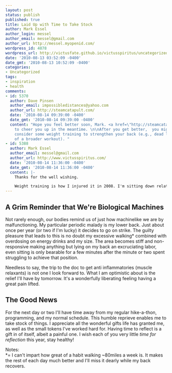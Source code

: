 ```yaml
---
layout: post
status: publish
published: true
title: Laid Up with Time to Take Stock
author: Mark Essel
author_login: messel
author_email: messel@gmail.com
author_url: http://messel.myopenid.com/
wordpress_id: 4878
wordpress_url: http://victusfate.github.io/victusspiritus/uncategorized/2010/08/13/laid-up-with-time-to-take-stock/
date: '2010-08-13 03:52:09 -0400'
date_gmt: '2010-08-13 10:52:09 -0400'
categories:
- Uncategorized
tags:
- inspiration
- health
comments:
- id: 5370
  author: Dave Pinsen
  author_email: impossibledistances@yahoo.com
  author_url: http://steamcatapult.com/
  date: '2010-08-14 09:39:00 -0400'
  date_gmt: '2010-08-14 09:39:00 -0400'
  content: "Hope you feel better soon, Mark. <a href=\"http://steamcatapult.com/2010/08/14/last-minute-posting-contest/\">Something</a>
    to cheer you up in the meantime. \n\nAfter you get better,  you might want to
    consider some weight training to strengthen your back (e.g., dead lifts, as part
    of a broader workout). "
- id: 5388
  author: Mark Essel
  author_email: messel@gmail.com
  author_url: http://www.victusspiritus.com/
  date: '2010-08-14 11:36:00 -0400'
  date_gmt: '2010-08-14 11:36:00 -0400'
  content: |-
    Thanks for the well wishing.

    Weight training is how I injured it in 2008. I'm sitting down relatively ok now, going for a short (hour-2hour) walk later to test it out.
---
```

<h2>A Grim Reminder that We're Biological Machines</h2>
<p>Not rarely enough, our bodies remind us of just how machinelike we are by malfunctioning. My particular periodic malady is my lower back. Just about once per year (or two if I'm lucky) it decides to go on strike. The guilty pleasure that leads to this is no doubt my excessive walking* combined with overdosing on energy drinks and my size. The area becomes stiff and non-responsive making anything but lying on my back an excruciating labor, even sitting is only bearable for a few minutes after the minute or two spent struggling to achieve that position.</p>
<p>Needless to say, the trip to the doc to get anti inflammatories (muscle relaxants) is not one I look forward to. What I am optimistic about is the relief I'll have by tomorrow. It's a wonderfully liberating feeling having a great pain lifted.</p>
<h2>The Good News</h2>
<p>For the next day or two I'll have time away from my regular hike-a-thon, programming, and my normal schedule. This humble reprieve enables me to take stock of things. I appreciate all the wonderful gifts life has granted me, as well as the small tokens I've worked hard for. Having time to reflect is a gift in of itself, albeit a painful one. I wish each of you very little <i>time for reflection</i> this year, stay healthy!</p>
<p>Notes:<br />
*= I can't impart how great of a habit walking ~80miles a week is. It makes the rest of each day much better and I'll miss it dearly while my back recovers.</p>
